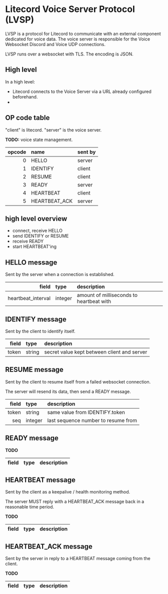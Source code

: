 # Litecord Voice Server Protocol (LVSP)

LVSP is a protocol for Litecord to communicate with an external component
dedicated for voice data. The voice server is responsible for the
Voice Websocket Discord and Voice UDP connections.

LVSP runs over a websocket with TLS. The encoding is JSON.

## High level

In a high level:
 - Litecord connects to the Voice Server via a URL already configured
    beforehand.
 - 

## OP code table

"client" is litecord. "server" is the voice server.

**TODO:** voice state management.

| opcode | name | sent by |
| --: | :-- | :-- |
| 0 | HELLO | server |
| 1 | IDENTIFY | client |
| 2 | RESUME | client |
| 3 | READY | server |
| 4 | HEARTBEAT | client |
| 5 | HEARTBEAT\_ACK | server |

## high level overview

 - connect, receive HELLO
 - send IDENTIFY or RESUME
 - receive READY
 - start HEARTBEAT'ing

## HELLO message

Sent by the server when a connection is established.

| field | type | description |
| --: | :-- | :-- |
| heartbeat\_interval | integer | amount of milliseconds to heartbeat with |

## IDENTIFY message

Sent by the client to identify itself.

| field | type | description |
| --: | :-- | :-- |
| token | string | secret value kept between client and server |

## RESUME message

Sent by the client to resume itself from a failed websocket connection.

The server will resend its data, then send a READY message.

| field | type | description |
| --: | :-- | :-- |
| token | string | same value from IDENTIFY.token |
| seq | integer | last sequence number to resume from |

## READY message

**TODO**

| field | type | description |
| --: | :-- | :-- |

## HEARTBEAT message

Sent by the client as a keepalive / health monitoring method.

The server MUST reply with a HEARTBEAT\_ACK message back in a reasonable
time period.

**TODO**

| field | type | description |
| --: | :-- | :-- |

## HEARTBEAT\_ACK message

Sent by the server in reply to a HEARTBEAT message coming from the client.

**TODO**

| field | type | description |
| --: | :-- | :-- |
